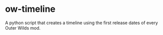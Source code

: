 # ow-timeline
A python script that creates a timeline using the first release dates of every Outer Wilds mod.
